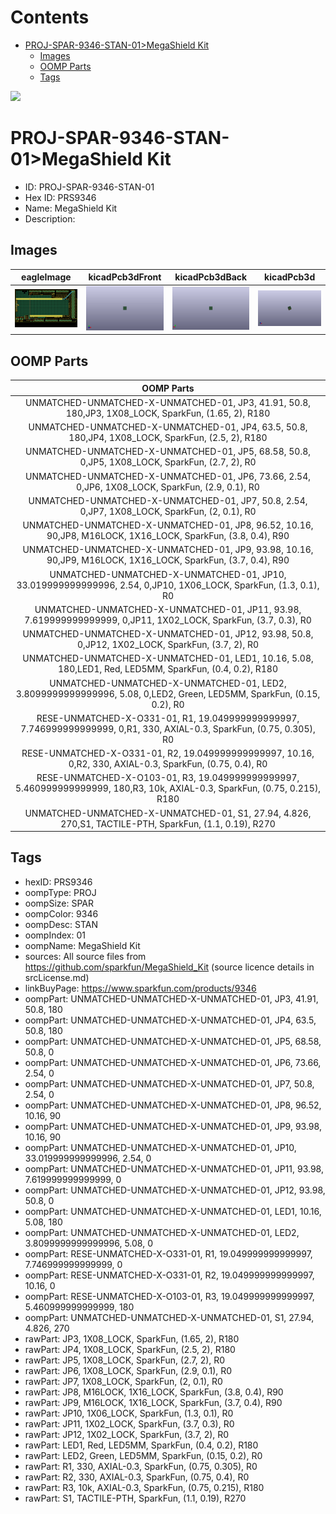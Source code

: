 



Contents
========

* [PROJ-SPAR-9346-STAN-01>MegaShield Kit](#proj-spar-9346-stan-01megashield-kit)
	* [Images](#images)
	* [OOMP Parts](#oomp-parts)
	* [Tags](#tags)
  
![][im]
# PROJ-SPAR-9346-STAN-01>MegaShield Kit

- ID: PROJ-SPAR-9346-STAN-01
- Hex ID: PRS9346
- Name: MegaShield Kit
- Description: 

## Images
  
  

|eagleImage|kicadPcb3dFront|kicadPcb3dBack|kicadPcb3d|
| :---: | :---: | :---: | :---: |
|[![eagleImage](eagleImage_140.png)](eagleImage_600.png)|[![kicadPcb3dFront](kicadPcb3dFront_140.png)](kicadPcb3dFront_600.png)|[![kicadPcb3dBack](kicadPcb3dBack_140.png)](kicadPcb3dBack_600.png)|[![kicadPcb3d](kicadPcb3d_140.png)](kicadPcb3d_600.png)|

## OOMP Parts
  

|OOMP Parts|
| :---: |
|UNMATCHED-UNMATCHED-X-UNMATCHED-01, JP3, 41.91, 50.8, 180,JP3, 1X08_LOCK, SparkFun, (1.65, 2), R180|
|UNMATCHED-UNMATCHED-X-UNMATCHED-01, JP4, 63.5, 50.8, 180,JP4, 1X08_LOCK, SparkFun, (2.5, 2), R180|
|UNMATCHED-UNMATCHED-X-UNMATCHED-01, JP5, 68.58, 50.8, 0,JP5, 1X08_LOCK, SparkFun, (2.7, 2), R0|
|UNMATCHED-UNMATCHED-X-UNMATCHED-01, JP6, 73.66, 2.54, 0,JP6, 1X08_LOCK, SparkFun, (2.9, 0.1), R0|
|UNMATCHED-UNMATCHED-X-UNMATCHED-01, JP7, 50.8, 2.54, 0,JP7, 1X08_LOCK, SparkFun, (2, 0.1), R0|
|UNMATCHED-UNMATCHED-X-UNMATCHED-01, JP8, 96.52, 10.16, 90,JP8, M16LOCK, 1X16_LOCK, SparkFun, (3.8, 0.4), R90|
|UNMATCHED-UNMATCHED-X-UNMATCHED-01, JP9, 93.98, 10.16, 90,JP9, M16LOCK, 1X16_LOCK, SparkFun, (3.7, 0.4), R90|
|UNMATCHED-UNMATCHED-X-UNMATCHED-01, JP10, 33.019999999999996, 2.54, 0,JP10, 1X06_LOCK, SparkFun, (1.3, 0.1), R0|
|UNMATCHED-UNMATCHED-X-UNMATCHED-01, JP11, 93.98, 7.619999999999999, 0,JP11, 1X02_LOCK, SparkFun, (3.7, 0.3), R0|
|UNMATCHED-UNMATCHED-X-UNMATCHED-01, JP12, 93.98, 50.8, 0,JP12, 1X02_LOCK, SparkFun, (3.7, 2), R0|
|UNMATCHED-UNMATCHED-X-UNMATCHED-01, LED1, 10.16, 5.08, 180,LED1, Red, LED5MM, SparkFun, (0.4, 0.2), R180|
|UNMATCHED-UNMATCHED-X-UNMATCHED-01, LED2, 3.8099999999999996, 5.08, 0,LED2, Green, LED5MM, SparkFun, (0.15, 0.2), R0|
|RESE-UNMATCHED-X-O331-01, R1, 19.049999999999997, 7.746999999999999, 0,R1, 330, AXIAL-0.3, SparkFun, (0.75, 0.305), R0|
|RESE-UNMATCHED-X-O331-01, R2, 19.049999999999997, 10.16, 0,R2, 330, AXIAL-0.3, SparkFun, (0.75, 0.4), R0|
|RESE-UNMATCHED-X-O103-01, R3, 19.049999999999997, 5.460999999999999, 180,R3, 10k, AXIAL-0.3, SparkFun, (0.75, 0.215), R180|
|UNMATCHED-UNMATCHED-X-UNMATCHED-01, S1, 27.94, 4.826, 270,S1, TACTILE-PTH, SparkFun, (1.1, 0.19), R270|

## Tags

- hexID: PRS9346
- oompType: PROJ
- oompSize: SPAR
- oompColor: 9346
- oompDesc: STAN
- oompIndex: 01
- oompName: MegaShield Kit
- sources: All source files from https://github.com/sparkfun/MegaShield_Kit (source licence details in srcLicense.md)
- linkBuyPage: https://www.sparkfun.com/products/9346
- oompPart: UNMATCHED-UNMATCHED-X-UNMATCHED-01, JP3, 41.91, 50.8, 180
- oompPart: UNMATCHED-UNMATCHED-X-UNMATCHED-01, JP4, 63.5, 50.8, 180
- oompPart: UNMATCHED-UNMATCHED-X-UNMATCHED-01, JP5, 68.58, 50.8, 0
- oompPart: UNMATCHED-UNMATCHED-X-UNMATCHED-01, JP6, 73.66, 2.54, 0
- oompPart: UNMATCHED-UNMATCHED-X-UNMATCHED-01, JP7, 50.8, 2.54, 0
- oompPart: UNMATCHED-UNMATCHED-X-UNMATCHED-01, JP8, 96.52, 10.16, 90
- oompPart: UNMATCHED-UNMATCHED-X-UNMATCHED-01, JP9, 93.98, 10.16, 90
- oompPart: UNMATCHED-UNMATCHED-X-UNMATCHED-01, JP10, 33.019999999999996, 2.54, 0
- oompPart: UNMATCHED-UNMATCHED-X-UNMATCHED-01, JP11, 93.98, 7.619999999999999, 0
- oompPart: UNMATCHED-UNMATCHED-X-UNMATCHED-01, JP12, 93.98, 50.8, 0
- oompPart: UNMATCHED-UNMATCHED-X-UNMATCHED-01, LED1, 10.16, 5.08, 180
- oompPart: UNMATCHED-UNMATCHED-X-UNMATCHED-01, LED2, 3.8099999999999996, 5.08, 0
- oompPart: RESE-UNMATCHED-X-O331-01, R1, 19.049999999999997, 7.746999999999999, 0
- oompPart: RESE-UNMATCHED-X-O331-01, R2, 19.049999999999997, 10.16, 0
- oompPart: RESE-UNMATCHED-X-O103-01, R3, 19.049999999999997, 5.460999999999999, 180
- oompPart: UNMATCHED-UNMATCHED-X-UNMATCHED-01, S1, 27.94, 4.826, 270
- rawPart: JP3, 1X08_LOCK, SparkFun, (1.65, 2), R180
- rawPart: JP4, 1X08_LOCK, SparkFun, (2.5, 2), R180
- rawPart: JP5, 1X08_LOCK, SparkFun, (2.7, 2), R0
- rawPart: JP6, 1X08_LOCK, SparkFun, (2.9, 0.1), R0
- rawPart: JP7, 1X08_LOCK, SparkFun, (2, 0.1), R0
- rawPart: JP8, M16LOCK, 1X16_LOCK, SparkFun, (3.8, 0.4), R90
- rawPart: JP9, M16LOCK, 1X16_LOCK, SparkFun, (3.7, 0.4), R90
- rawPart: JP10, 1X06_LOCK, SparkFun, (1.3, 0.1), R0
- rawPart: JP11, 1X02_LOCK, SparkFun, (3.7, 0.3), R0
- rawPart: JP12, 1X02_LOCK, SparkFun, (3.7, 2), R0
- rawPart: LED1, Red, LED5MM, SparkFun, (0.4, 0.2), R180
- rawPart: LED2, Green, LED5MM, SparkFun, (0.15, 0.2), R0
- rawPart: R1, 330, AXIAL-0.3, SparkFun, (0.75, 0.305), R0
- rawPart: R2, 330, AXIAL-0.3, SparkFun, (0.75, 0.4), R0
- rawPart: R3, 10k, AXIAL-0.3, SparkFun, (0.75, 0.215), R180
- rawPart: S1, TACTILE-PTH, SparkFun, (1.1, 0.19), R270



[im]: kicadPcb3d_450.png
